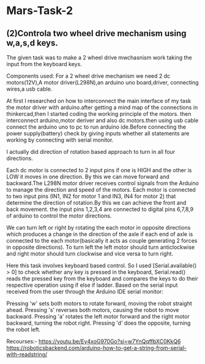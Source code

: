 # Mars-Task-2

## (2)Controla two wheel drive mechanism using w,a,s,d keys.

The given task was to make a 2 wheel drive mwchasnism work taking the input from the keyboard keys.

Components used: For a 2 wheel drive mechanism we need 2 dc motors(12V),A motor driver(L298N),an arduino uno board,driver, connecting wires,a usb cable.

At first I researched on how to interconnect the main interface of my task the motor driver with arduino.after getting a mind map of the connections in thinkercad,then I started coding the working principle of the motors.
then interconnect arduino,motor deriver and also dc motors.then using usb cable connect the arduino uno to pc to run arduino ide.Before connecting the power supply(battery) check by giving inputs whether all statements are working by connecting with serial monitor. 

I actually did direction of rotation based approach to turn in all four directions.

Each dc motor is connected to 2 input pins if one is HIGH and the other is LOW it moves in one direction.
By this we can move forward and backward.The L298N motor driver  receives control signals from the Arduino to manage the direction and speed of the motors. Each motor is connected to two input pins (IN1, IN2 for motor 1 and IN3, IN4 for motor 2) that determine the direction of rotation.By this we can achieve the front and back movement.
the input pins 1,2,3,4 are connected to digital pins 6,7,8,9 of arduino to control the motor directions.

We can turn left or right by rotating the each motor in opposite directions which produces a change in the direction of the axle if each end of axle is connected to the each motor(basically it acts as couple generating 2 forces in opposite directions).
To turn left the left motor should turn anticlockwise and right motor should turn clockwise and vice versa to turn right.

Here this task involves keyboard based control.
So I used [Serial.available() > 0] to check whether any key is pressed in the keyboard,
Serial.read() reads the pressed key from the keyboard and compares the keys to do their respective operation using if else if ladder.
Based on the serial input received from the user through the Arduino IDE serial monitor:

Pressing 'w' sets both motors to rotate forward, moving the robot straight ahead.
Pressing 's' reverses both motors, causing the robot to move backward.
Pressing 'a' rotates the left motor forward and the right motor backward, turning the robot right.
Pressing 'd' does the opposite, turning the robot left.

Recourses:- 
https://youtu.be/Ey4xoG970Go?si=w7YnQqffbXC0KkQ6
https://roboticsbackend.com/arduino-how-to-get-a-string-from-serial-with-readstring/
